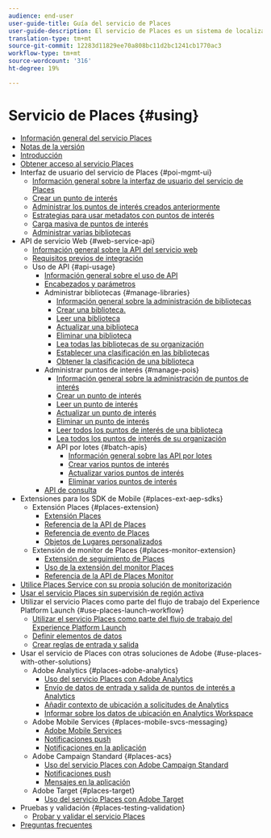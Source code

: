 ```yaml
---
audience: end-user
user-guide-title: Guía del servicio de Places
user-guide-description: El servicio de Places es un sistema de localización geográfica que permite a las aplicaciones móviles con funciones de ubicación conocer el contexto de la ubicación de los usuarios.
translation-type: tm+mt
source-git-commit: 12283d11829ee70a808bc11d2bc1241cb1770ac3
workflow-type: tm+mt
source-wordcount: '316'
ht-degree: 19%

---
```



# Servicio de Places {#using}

+ [Información general del servicio Places](home.md)
+ [Notas de la versión](release-notes.md)
+ [Introducción](getting-started.md)
+ [Obtener acceso al servicio Places](places-gain-access.md)
+ Interfaz de usuario del servicio de Places {#poi-mgmt-ui}
   + [Información general sobre la interfaz de usuario del servicio de Places](poi-mgmt-ui/poi-mgmt-ui-overview.md)
   + [Crear un punto de interés](poi-mgmt-ui/create-a-poi-ui.md)
   + [Administrar los puntos de interés creados anteriormente](poi-mgmt-ui/managing-pois-in-the-places-ui.md)
   + [Estrategias para usar metadatos con puntos de interés](poi-mgmt-ui/metadata-with-pois.md)
   + [Carga masiva de puntos de interés](poi-mgmt-ui/bulk-upload-pois.md)
   + [Administrar varias bibliotecas](poi-mgmt-ui/manage-libraries-in-the-places-ui.md)
+ API de servicio Web {#web-service-api}
   + [Información general sobre la API del servicio web](web-service-api/places-web-services.md)
   + [Requisitos previos de integración](web-service-api/adobe-i-o-integration.md)
   + Uso de API {#api-usage}
      + [Información general sobre el uso de API](web-service-api/api-usage/api-usage-overview.md)
      + [Encabezados y parámetros](web-service-api/api-usage/headers-and-parameters.md)
      + Administrar bibliotecas {#manage-libraries}
         + [Información general sobre la administración de bibliotecas](web-service-api/api-usage/manage-libraries/manage-libraries.md)
         + [Crear una biblioteca.](web-service-api/api-usage/manage-libraries/create-a-library.md)
         + [Leer una biblioteca](web-service-api/api-usage/manage-libraries/read-a-library.md)
         + [Actualizar una biblioteca](web-service-api/api-usage/manage-libraries/update-a-library.md)
         + [Eliminar una biblioteca](web-service-api/api-usage/manage-libraries/delete-a-library.md)
         + [Lea todas las bibliotecas de su organización](web-service-api/api-usage/manage-libraries/read-all-libraries-in-your-organization.md)
         + [Establecer una clasificación en las bibliotecas](web-service-api/api-usage/manage-libraries/set-a-ran-on-your-libraries.md)
         + [Obtener la clasificación de una biblioteca](web-service-api/api-usage/manage-libraries/get-a-librarys-rank.md)
      + Administrar puntos de interés {#manage-pois}
         + [Información general sobre la administración de puntos de interés](web-service-api/api-usage/manage-pois/manage-pois.md)
         + [Crear un punto de interés](web-service-api/api-usage/manage-pois/create-a-poi.md)
         + [Leer un punto de interés](web-service-api/api-usage/manage-pois/read-a-poi.md)
         + [Actualizar un punto de interés](web-service-api/api-usage/manage-pois/update-a-poi.md)
         + [Eliminar un punto de interés](web-service-api/api-usage/manage-pois/delete-a-poi.md)
         + [Leer todos los puntos de interés de una biblioteca](web-service-api/api-usage/manage-pois/read-all-pois-in-a-library.md)
         + [Lea todos los puntos de interés de su organización](web-service-api/api-usage/manage-pois/read-all-pois-in-your-organization.md)
         + API por lotes {#batch-apis}
            + [Información general sobre las API por lotes](web-service-api/api-usage/manage-pois/batch-apis/batch-apis.md)
            + [Crear varios puntos de interés](web-service-api/api-usage/manage-pois/batch-apis/create-multiple-pois.md)
            + [Actualizar varios puntos de interés](web-service-api/api-usage/manage-pois/batch-apis/update-multiple-pois.md)
            + [Eliminar varios puntos de interés](web-service-api/api-usage/manage-pois/batch-apis/delete-multiple-pois.md)
      + [API de consulta](web-service-api/api-usage/query-apis.md)
+ Extensiones para los SDK de Mobile {#places-ext-aep-sdks}
   + Extensión Places {#places-extension}
      + [Extensión Places](places-ext-aep-sdks/places-extension/places-extension.md)
      + [Referencia de la API de Places](places-ext-aep-sdks/places-extension/places-api-reference.md)
      + [Referencia de evento de Places](places-ext-aep-sdks/places-extension/places-event-ref.md)
      + [Objetos de Lugares personalizados](places-ext-aep-sdks/places-extension/cust-places-objects.md)
   + Extensión de monitor de Places {#places-monitor-extension}
      + [Extensión de seguimiento de Places](places-ext-aep-sdks/places-monitor-extension/places-monitor-extension.md)
      + [Uso de la extensión del monitor Places](places-ext-aep-sdks/places-monitor-extension/using-places-monitor-extension.md)
      + [Referencia de la API de Places Monitor](places-ext-aep-sdks/places-monitor-extension/places-monitor-api-reference.md)
+ [Utilice Places Service con su propia solución de monitorización](using-your-own-monitor.md)
+ [Usar el servicio Places sin supervisión de región activa](use-places-without-active-monitoring.md)
+ Utilizar el servicio Places como parte del flujo de trabajo del Experience Platform Launch {#use-places-launch-workflow}
   + [Utilizar el servicio Places como parte del flujo de trabajo del Experience Platform Launch](use-places-launch-workflow/places-launch-workflow.md)
   + [Definir elementos de datos](use-places-launch-workflow/define-data-elements.md)
   + [Crear reglas de entrada y salida](use-places-launch-workflow/create-rule-places-property.md)
+ Usar el servicio de Places con otras soluciones de Adobe {#use-places-with-other-solutions}
   + Adobe Analytics {#places-adobe-analytics}
      + [Uso del servicio Places con Adobe Analytics](use-places-with-other-solutions/places-adobe-analytics/use-places-analytics-overview.md)
      + [Envío de datos de entrada y salida de puntos de interés a Analytics](use-places-with-other-solutions/places-adobe-analytics/use-places-adobe-analytics.md)
      + [Añadir contexto de ubicación a solicitudes de Analytics](use-places-with-other-solutions/places-adobe-analytics/run-reports-aa-places-data.md)
      + [Informar sobre los datos de ubicación en Analytics Workspace](use-places-with-other-solutions/places-adobe-analytics/places-in-workspace.md)
   + Adobe Mobile Services {#places-mobile-svcs-messaging}
      + [Adobe Mobile Services](use-places-with-other-solutions/places-mobile-svcs-for-messaging/use-places-mobie-svcs-messaging.md)
      + [Notificaciones push](use-places-with-other-solutions/places-mobile-svcs-for-messaging/mobile-svcs-messaging-push.md)
      + [Notificaciones en la aplicación](use-places-with-other-solutions/places-mobile-svcs-for-messaging/mobile-svcs-messaging-inapp.md)
   + Adobe Campaign Standard {#places-acs}
      + [Uso del servicio Places con Adobe Campaign Standard](use-places-with-other-solutions/places-acs/places-acs-overview.md)
      + [Notificaciones push](use-places-with-other-solutions/places-acs/places-acs-push-notifications.md)
      + [Mensajes en la aplicación](use-places-with-other-solutions/places-acs/places-acs-in-app-messages.md)
   + Adobe Target {#places-target}
      + [Uso del servicio Places con Adobe Target](use-places-with-other-solutions/places-target/places-target.md)
+ Pruebas y validación {#places-testing-validation}
   + [Probar y validar el servicio Places](places-testing-validation/test-validate-places.md)
+ [Preguntas frecuentes](places-faqs.md)
